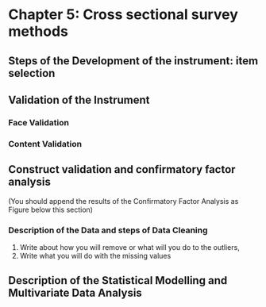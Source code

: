 # Chapter 5: Cross sectional survey methods

## Steps of the Development of the instrument: item selection
## Validation of the Instrument
### Face Validation
### Content Validation
## Construct validation and confirmatory factor analysis
(You should append the results of the Confirmatory Factor Analysis as Figure below this section)


### Description of the Data and steps of Data Cleaning

1. Write about how you will remove or what will you do to the outliers,
2. Write what you will do with the missing values

## Description of the Statistical Modelling and Multivariate Data Analysis    
    
    
    
    
    
    
    